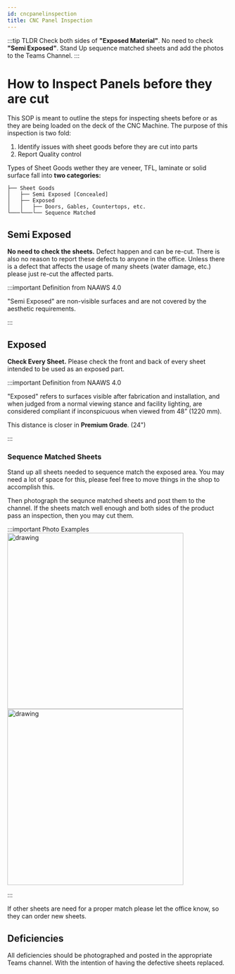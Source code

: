 ```yaml
---
id: cncpanelinspection
title: CNC Panel Inspection
---
```

:::tip TLDR 
Check both sides of **"Exposed Material"**. No need to check **"Semi Exposed"**. Stand Up sequence matched sheets and add the photos to the Teams Channel.
:::


# How to Inspect Panels before they are cut

This SOP is meant to outline the steps for inspecting sheets before or as they are being loaded on the deck of the CNC Machine. The purpose of this inspection is two fold:
1. Identify issues with sheet goods before they are cut into parts
2. Report Quality control

Types of Sheet Goods wether they are veneer, TFL, laminate or solid surface fall into **two categories:**

```
├── Sheet Goods
│   ├── Semi Exposed [Concealed]
│   ├── Exposed
│   │   ├── Doors, Gables, Countertops, etc.
└───└───└── Sequence Matched

```

## Semi Exposed

**No need to check the sheets.** Defect happen and can be re-cut. There is also no reason to report these defects to anyone in the office.
Unless there is a defect that affects the usage of many sheets (water damage, etc.) please just re-cut the affected parts.

:::important Definition from NAAWS 4.0

"Semi Exposed" are non-visible surfaces and are not covered by the aesthetic requirements.

:::

## Exposed

**Check Every Sheet.** Please check the front and back of every sheet intended to be used as an exposed part.

:::important Definition from NAAWS 4.0

"Exposed" refers to surfaces visible after fabrication and installation, and when judged from a normal viewing stance and
facility lighting, are considered compliant if inconspicuous when viewed from 48” (1220 mm).

This distance is closer in **Premium Grade**. (24")

:::

### Sequence Matched Sheets

Stand up all sheets needed to sequence match the exposed area. You may need a lot of space for this, please feel free to move things in the shop to accomplish this.

Then photograph the sequnce matched sheets and post them to the channel. If the sheets match well enough and both sides of the product pass an inspection, then you may cut them.

:::important Photo Examples
<img src="https://static.wixstatic.com/media/e64ace_991e0d8047fa4f8fb8edccb66d17a0db~mv2.png" alt="drawing" width="400"/>
<img src="https://static.wixstatic.com/media/e64ace_7e4660a872044a74b6404adbf3189e19~mv2.png" alt="drawing" width="400"/>

:::

If other sheets are need for a proper match please let the office know, so they can order new sheets.

## Deficiencies

All deficiencies should be photographed and posted in the appropriate Teams channel. With the intention of having the defective sheets replaced.

